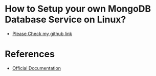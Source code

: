 # How to Setup your own MongoDB Database Service on Linux?
- [Please Check my github link](https://github.com/hmlaiac/database)

# References
- [Official Documentation](https://spring.io/projects/spring-data-mongodb#learn)
